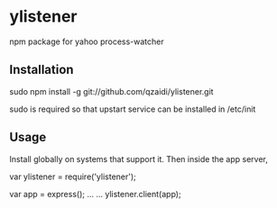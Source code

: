 ylistener
=========

npm package for yahoo process-watcher

Installation
------------

sudo npm install -g git://github.com/qzaidi/ylistener.git

sudo is required so that upstart service can be installed in /etc/init


Usage
-----

Install globally on systems that support it. Then inside the app server,

var ylistener = require('ylistener');

var app = express();
...
...
ylistener.client(app);
